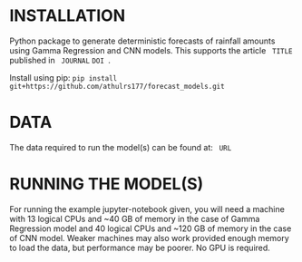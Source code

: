 # INSTALLATION
Python package to generate deterministic forecasts of rainfall amounts using Gamma Regression and CNN models. This supports the article ``` TITLE``` published in ``` JOURNAL``` ```DOI ```.

Install using pip: ```pip install git+https://github.com/athulrs177/forecast_models.git```

# DATA
The data required to run the model(s) can be found at: ``` URL```

# RUNNING THE MODEL(S)
For running the example jupyter-notebook given, you will need a machine with 13 logical CPUs and ~40 GB of memory in the case of Gamma Regression model and 40 logical CPUs and ~120 GB of memory in the case of CNN model. Weaker machines may also work provided enough memory to load the data, but performance may be poorer. No GPU is required. 


